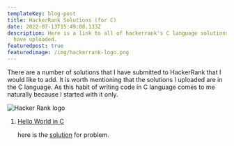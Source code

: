 ```yaml
---
templateKey: blog-post
title: HackerRank Solutions (for C)
date: 2022-07-13T15:49:08.133Z
description: Here is a link to all of hackerrank's C language solutions that I
  have uploaded.
featuredpost: true
featuredimage: /img/hackerrank-logo.png
---
```

There are a number of solutions that I have submitted to HackerRank that I would like to add. It is worth mentioning that the solutions I uploaded are in the C language. As this habit of writing code in C language comes to me naturally because I started with it only.

![Hacker Rank logo](/img/hackerrank-logo.png "hackerrank logo")

1. [Hello World in C ](https://www.hackerrank.com/challenges/hello-world-c/)

   here is the [solution](https://ninjasquad.net/) for problem.